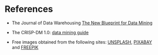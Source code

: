 References
=============

- The Journal of Data Warehousing [The New Blueprint for Data Mining](https://mineracaodedados.files.wordpress.com/2012/04/the-crisp-dm-model-the-new-blueprint-for-data-mining-shearer-colin.pdf)

- The CRISP-DM 1.0: [data mining guide](https://the-modeling-agency.com/crisp-dm.pdf)

- Free images obtained from the following sites: [UNSPLASH](https://unsplash.com/), [PIXABAY](https://pixabay.com/) and [FREEPIK](https://image.freepik.com)

